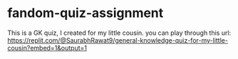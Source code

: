 # fandom-quiz-assignment

This is a GK quiz, I created for my little cousin.
you can play through this url:
https://replit.com/@SaurabhRawat9/general-knowledge-quiz-for-my-little-cousin?embed=1&output=1


 

